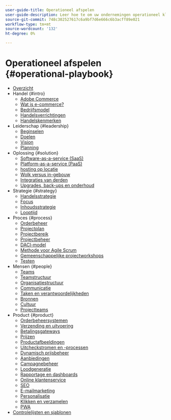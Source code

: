 ```yaml
---
user-guide-title: Operationeel afspelen
user-guide-description: Leer hoe te om uw ondernemingen operationeel klaar te krijgen om een succesvolle e-commercesite in werking te stellen.
source-git-commit: 748c302527617c6a9bf7d6e666c6b3acff89e021
workflow-type: tm+mt
source-wordcount: '132'
ht-degree: 0%

---
```



# Operationeel afspelen {#operational-playbook}

- [Overzicht](overview.md)
- Handel {#intro}
   - [Adobe Commerce](intro/commerce.md)
   - [Wat is e-commerce?](intro/ecommerce.md)
   - [Bedrijfsmodel](intro/business-model.md)
   - [Handelsverrichtingen](intro/operations.md)
   - [Handelskenmerken](intro/features.md)
- Leiderschap {#leadership}
   - [Beginselen](leadership/principles.md)
   - [Doelen](leadership/goals.md)
   - [Vision](leadership/vision.md)
   - [Planning](leadership/planning.md)
- Oplossing {#solution}
   - [Software-as-a-service (SaaS)](solution/software-service.md)
   - [Platform-as-a-service (PaaS)](solution/platform-service.md)
   - [hosting op locatie](solution/on-premises.md)
   - [Wolk versus in-gebouw](solution/hosting-comparison.md)
   - [Integraties van derden](solution/integrations.md)
   - [Upgrades, back-ups en onderhoud](solution/maintenance.md)
- Strategie {#strategy}
   - [Handelsstrategie](strategy/commerce.md)
   - [Focus](strategy/focus.md)
   - [Inhoudsstrategie](strategy/content.md)
   - [Looptijd](strategy/maturity.md)
- Proces {#process}
   - [Orderbeheer](process/order-management.md)
   - [Projectplan](process/project-plan.md)
   - [Projectbereik](process/project-scope.md)
   - [Projectbeheer](process/project-management.md)
   - [DACI-model](process/project-management-framework.md)
   - [Methode voor Agile Scrum](process/agile-scrum.md)
   - [Gemeenschappelijke projectworkshops](process/project-workshops.md)
   - [Testen](process/testing.md)
- Mensen {#people}
   - [Teams](people/teams.md)
   - [Teamstructuur](people/team-structure.md)
   - [Organisatiestructuur](people/organizational-structure.md)
   - [Communicatie](people/communication.md)
   - [Taken en verantwoordelijkheden](people/roles-responsibilities.md)
   - [Bronnen](people/resources.md)
   - [Cultuur](people/culture.md)
   - [Projectteams](people/project-teams.md)
- Product {#product}
   - [Orderbeheersystemen](product/order-management-systems.md)
   - [Verzending en uitvoering](product/shipping-fulfillment.md)
   - [Betalingsgateways](product/payment-gateways.md)
   - [Prijzen](product/pricing.md)
   - [Productafbeeldingen](product/images.md)
   - [Uitcheckstromen en -processen](product/checkout.md)
   - [Dynamisch prijsbeheer](product/dynamic-pricing.md)
   - [Aanbiedingen](product/promotions.md)
   - [Campagnebeheer](product/campaign-management.md)
   - [Loodgeneratie](product/lead-generation.md)
   - [Rapportage en dashboards](product/reporting.md)
   - [Online klantenservice](product/customer-service.md)
   - [SEO](product/search-engine-optimization.md)
   - [E-mailmarketing](product/marketing.md)
   - [Personalisatie](product/personalization.md)
   - [Klikken en verzamelen](product/click-collect.md)
   - [PWA](product/progressive-web-app.md)
- [Controlelijsten en sjablonen](checklists-templates/home.md)
